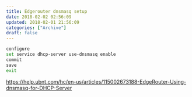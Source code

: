 ```yaml
---
title: Edgerouter dnsmasq setup
date: 2018-02-02 02:56:09
updated: 2018-02-01 21:56:09
categories: ["Archive"]
draft: false
---
```


```bash
configure
set service dhcp-server use-dnsmasq enable 
commit
save
exit
```

https://help.ubnt.com/hc/en-us/articles/115002673188-EdgeRouter-Using-dnsmasq-for-DHCP-Server

